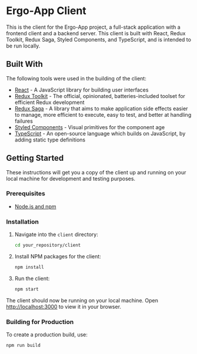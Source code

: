 # Ergo-App Client

This is the client for the Ergo-App project, a full-stack application with a frontend client and a backend server. This client is built with React, Redux Toolkit, Redux Saga, Styled Components, and TypeScript, and is intended to be run locally.

## Built With

The following tools were used in the building of the client:

- [React](https://reactjs.org/) - A JavaScript library for building user interfaces
- [Redux Toolkit](https://redux-toolkit.js.org/) - The official, opinionated, batteries-included toolset for efficient Redux development
- [Redux Saga](https://redux-saga.js.org/) - A library that aims to make application side effects easier to manage, more efficient to execute, easy to test, and better at handling failures
- [Styled Components](https://styled-components.com/) - Visual primitives for the component age
- [TypeScript](https://www.typescriptlang.org/) - An open-source language which builds on JavaScript, by adding static type definitions

## Getting Started

These instructions will get you a copy of the client up and running on your local machine for development and testing purposes.

### Prerequisites

- [Node.js and npm](https://nodejs.org/en/download/)

### Installation

1. Navigate into the `client` directory:

    ```bash
    cd your_repository/client
    ```

2. Install NPM packages for the client:

    ```bash
    npm install
    ```

3. Run the client:

    ```bash
    npm start
    ```

The client should now be running on your local machine. Open [http://localhost:3000](http://localhost:3000) to view it in your browser.

### Building for Production

To create a production build, use:

```bash
npm run build

